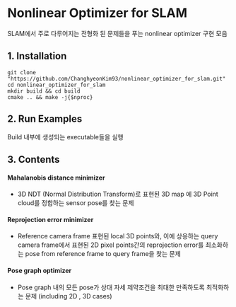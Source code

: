 # Nonlinear Optimizer for SLAM
SLAM에서 주로 다루어지는 전형화 된 문제들을 푸는 nonlinear optimizer 구현 모음

## 1. Installation
```
git clone "https://github.com/ChanghyeonKim93/nonlinear_optimizer_for_slam.git"
cd nonlinear_optimizer_for_slam
mkdir build && cd build
cmake .. && make -j{$nproc}
```

## 2. Run Examples
Build 내부에 생성되는 executable들을 실행

## 3. Contents
#### Mahalanobis distance minimizer
* 3D NDT (Normal Distribution Transform)로 표현된 3D map 에 3D Point cloud를 정합하는 sensor pose를 찾는 문제

#### Reprojection error minimizer
* Reference camera frame 표현된 local 3D points와, 이에 상응하는 query camera frame에서 표현된 2D pixel points간의 reprojection error를 최소화하는 pose from reference frame to query frame을 찾는 문제

#### Pose graph optimizer
* Pose graph 내의 모든 pose가 상대 자세 제약조건을 최대한 만족하도록 최적화하는 문제 (including 2D , 3D cases)

